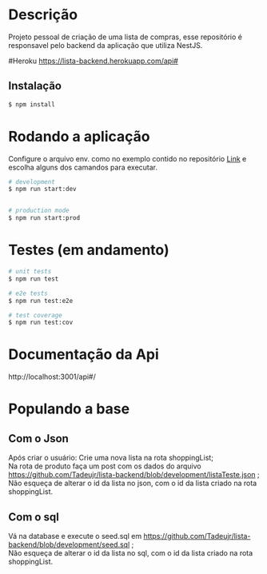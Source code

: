# Descrição

Projeto pessoal de criação de uma lista de compras, esse repositório é responsavel pelo backend da aplicação que utiliza NestJS.


#Heroku
https://lista-backend.herokuapp.com/api#


## Instalação

```bash
$ npm install
```

# Rodando a aplicação
Configure o arquivo env. como no exemplo contido no repositório <a href="https://github.com/Tadeujr/lista-backend/blob/development/.env.example">Link</a> e escolha alguns dos camandos para executar.
```bash
# development
$ npm run start:dev


# production mode
$ npm run start:prod
```

# Testes (em andamento)

```bash
# unit tests
$ npm run test

# e2e tests
$ npm run test:e2e

# test coverage
$ npm run test:cov
```

# Documentação da Api
http://localhost:3001/api#/

# Populando a base
## Com o Json
Após criar o usuário:
 Crie uma nova lista na rota shoppingList;<br>
 Na rota de produto faça um post com os dados do arquivo https://github.com/Tadeujr/lista-backend/blob/development/listaTeste.json ;<br>
 Não esqueça de alterar o id da lista no json, com o id da lista criado na rota shoppingList.
 
## Com o sql
  Vá na database e execute o seed.sql em https://github.com/Tadeujr/lista-backend/blob/development/seed.sql ;<br>
  Não esqueça de alterar o id da lista no sql, com o id da lista criado na rota shoppingList.
